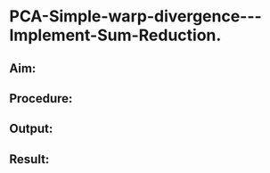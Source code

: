 # PCA-Simple-warp-divergence---Implement-Sum-Reduction.

## Aim:

## Procedure:

## Output:

## Result:
